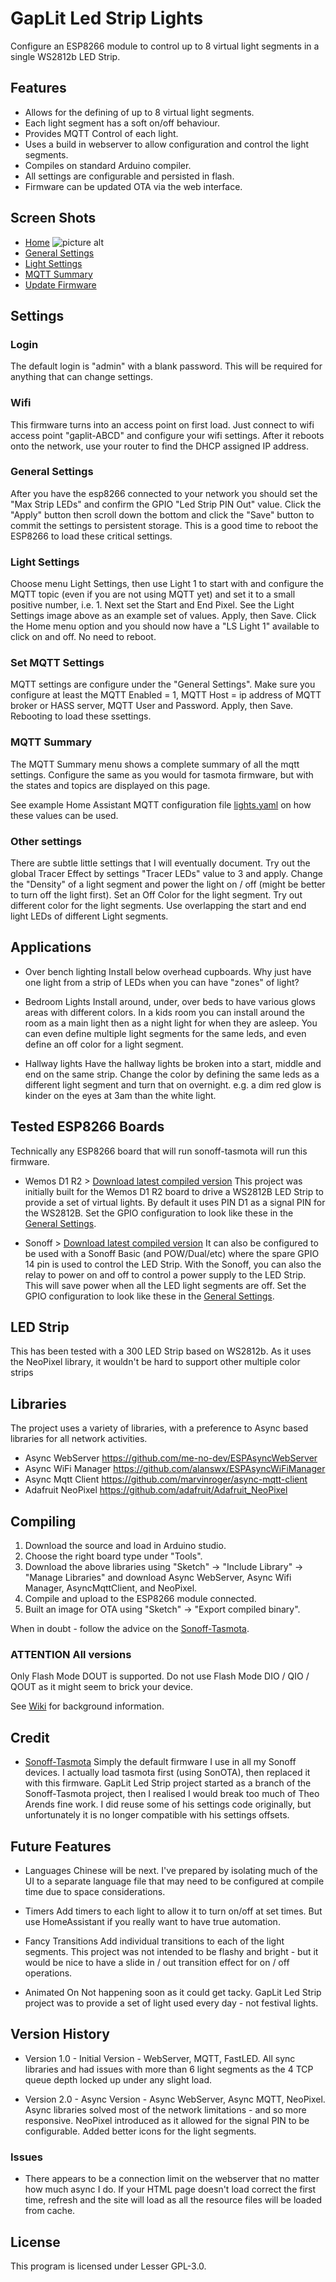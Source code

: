 # GapLit Led Strip Lights
Configure an ESP8266 module to control up to 8 virtual light segments in a single WS2812b LED Strip.

## Features

- Allows for the defining of up to 8 virtual light segments.
- Each light segment has a soft on/off behaviour.
- Provides MQTT Control of each light.
- Uses a build in webserver to allow configuration and control the light segments.
- Compiles on standard Arduino compiler.
- All settings are configurable and persisted in flash.
- Firmware can be updated OTA via the web interface.

## Screen Shots
- [Home](http://www.gappleby.com/light/GapLit/screen1.png)
 ![picture alt](http://www.gappleby.com/light/GapLit/screen1.png "GapLit LED Strip")
- [General Settings](http://www.gappleby.com/light/GapLit/screen2.png) 
- [Light Settings](http://www.gappleby.com/light/GapLit/screen4.png) 
- [MQTT Summary](http://www.gappleby.com/light/GapLit/screen5.png) 
- [Update Firmware](http://www.gappleby.com/light/GapLit/screen6.png) 

## Settings

### Login
The default login is "admin" with a blank password. This will be required for anything that can change settings.

### Wifi

This firmware turns into an access point on first load. Just connect to wifi access point "gaplit-ABCD" and configure your wifi settings. After it reboots onto the network, use your router to find the DHCP assigned IP address.

### General Settings

After you have the esp8266 connected to your network you should set the "Max Strip LEDs" and confirm the GPIO "Led Strip PIN Out" value. Click the "Apply" button then scroll down the bottom and click the "Save" button to commit the settings to persistent storage. This is a good time to reboot the ESP8266 to load these critical settings.

### Light Settings

Choose menu Light Settings, then use Light 1 to start with and configure the MQTT topic (even if you are not using MQTT yet) and set it to a small positive number, i.e. 1. Next set the Start and End Pixel. See the Light Settings image above as an example set of values. Apply, then Save. Click the Home menu option and you should now have a "LS Light 1" available to click on and off. No need to reboot.

### Set MQTT Settings

MQTT settings are configure under the "General Settings". Make sure you configure at least the MQTT Enabled = 1, MQTT Host = ip address of MQTT broker or HASS server, MQTT User and Password. Apply, then Save. Rebooting to load these ssettings.

### MQTT Summary

The MQTT Summary menu shows a complete summary of all the mqtt settings. Configure the same as you would for tasmota firmware, but with the states and topics are displayed on this page.  

See example Home Assistant MQTT configuration file [lights.yaml](https://www.gappleby,com/light/GapLit/lights.yaml) on how these values can be used. 

### Other settings

There are subtle little settings that I will eventually document. Try out the global Tracer Effect by settings "Tracer LEDs" value to 3 and apply. Change the "Density" of a light segment and power the light on / off (might be better to turn off the light first). Set an Off Color for the light segment. Try out different color for the light segments. Use overlapping the start and end light LEDs of different Light segments.

## Applications

- Over bench lighting
  Install below overhead cupboards. Why just have one light from a strip of LEDs when you can have "zones" of light?

- Bedroom Lights
  Install around, under, over beds to have various glows areas with different colors. In a kids room you can install around the room as a main light then as a night light for when they are asleep. You can even define multiple light segments for the same leds, and even define an off color for a light segment.

- Hallway lights
  Have the hallway lights be broken into a start, middle and end on the same strip. Change the color by defining the same leds as a different light segment and turn that on overnight. e.g. a dim red glow is kinder on the eyes at 3am than the white light.

## Tested ESP8266 Boards
Technically any ESP8266 board that will run sonoff-tasmota will run this firmware.

* Wemos D1 R2 > [Download latest compiled version](https://www.gappleby.com/light/GapLit/releases/2.0.1/gaplit-led-strip.ino.d1_mini.bin)
  This project was initially built for the Wemos D1 R2 board to drive a WS2812B LED Strip to provide a set of virtual lights. By default it uses PIN D1 as a signal PIN for the WS2812B.  Set the GPIO configuration to look like these in the [General Settings](http://www.gappleby.com/light/GapLit/screen2-wemos.png).
 
* Sonoff > [Download latest compiled version](https://www.gappleby.com/light/GapLit/releases/2.0.1/gaplit-led-strip.ino.generic.bin)
  It can also be configured to be used with a Sonoff Basic (and POW/Dual/etc) where the spare GPIO 14 pin is used to control the LED Strip. With the Sonoff, you can also the relay to power on and off to control a power supply to the LED Strip. This will save power when all the LED light segments are off. Set the GPIO configuration to look like these in the [General Settings](http://www.gappleby.com/light/GapLit/screen2-sonoff.png).

## LED Strip

This has been tested with a 300 LED Strip based on WS2812b. As it uses the NeoPixel library, it wouldn't be hard to support other multiple color strips

## Libraries

The project uses a variety of libraries, with a preference to Async based libraries for all network activities.

- Async WebServer https://github.com/me-no-dev/ESPAsyncWebServer
- Async WiFi Manager https://github.com/alanswx/ESPAsyncWiFiManager
- Async Mqtt Client https://github.com/marvinroger/async-mqtt-client
- Adafruit NeoPixel https://github.com/adafruit/Adafruit_NeoPixel

## Compiling

1. Download the source and load in Arduino studio.
2. Choose the right board type under "Tools".
3. Download the above libraries using "Sketch" -> "Include Library" -> "Manage Libraries" and download Async WebServer, Async Wifi Manager, AsyncMqttClient, and NeoPixel.
4. Compile and upload to the ESP8266 module connected.
5. Built an image for OTA using "Sketch" -> "Export compiled binary".

When in doubt - follow the advice on the [Sonoff-Tasmota](https://github.com/arendst/Sonoff-Tasmota).

### ATTENTION All versions

Only Flash Mode DOUT is supported. Do not use Flash Mode DIO / QIO / QOUT as it might seem to brick your device.

See [Wiki](https://github.com/arendst/Sonoff-Tasmota/wiki/Theo's-Tasmota-Tips) for background information.

## Credit

- [Sonoff-Tasmota](https://github.com/arendst/Sonoff-Tasmota)
  Simply the default firmware I use in all my Sonoff devices. I actually load tasmota first (using SonOTA), then replaced it with this firmware.  GapLit Led Strip project started as a branch of the Sonoff-Tasmota project, then I realised I would break too much of Theo Arends fine work. I did reuse some of his settings code originally, but unfortunately it is no longer compatible with his settings offsets.

## Future Features

- Languages
  Chinese will be next. I've prepared by isolating much of the UI to a separate language file that may need to be configured at compile time due to space considerations.

- Timers
  Add timers to each light to allow it to turn on/off at set times.  But use HomeAssistant if you really want to have true automation.

- Fancy Transitions
  Add individual transitions to each of the light segments. This project was not intended to be flashy and bright - but it would be nice to have a slide in / out transition effect for on / off operations.

- Animated On
  Not happening soon as it could get tacky. GapLit Led Strip project was to provide a set of light used every day - not festival lights.

## Version History

- Version 1.0 - Initial Version - WebServer, MQTT, FastLED. All sync libraries and had issues with more than 6 light segments as the 4 TCP queue depth locked up under any slight load.

- Version 2.0 - Async Version - Async WebServer, Async MQTT, NeoPixel. Async libraries solved most of the network limitations - and so more responsive. NeoPixel introduced as it allowed for the signal PIN to be configurable. Added better icons for the light segments.

### Issues

- There appears to be a connection limit on the webserver that no matter how much async I do.  If your HTML page doesn't load correct the first time, refresh and the site will load as all the resource files will be loaded from cache.

## License
This program is licensed under Lesser GPL-3.0.
